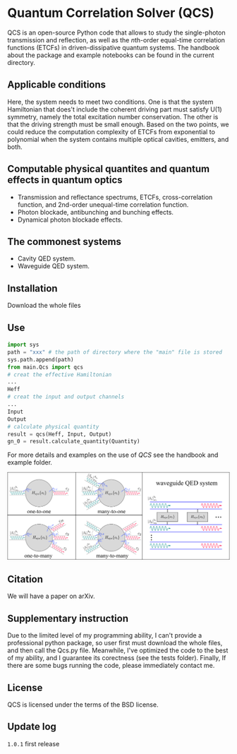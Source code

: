 # Quantum Correlation Solver (QCS)
QCS is an open-source Python code that allows to study the single-photon transmission and reflection, as well as the  *n*th-order equal-time correlation functions (ETCFs)
in driven-dissipative quantum systems. The handbook about the package and example notebooks can be found in the current directory.
## Applicable conditions
Here, the system needs to meet two conditions. One is that the system Hamiltonian that does't include the coherent driving part must satisfy U(1) symmetry, namely the 
total excitation number conservation. The other is that the driving strength must be small enough. Based on the two points, we could reduce the computation complexity of 
ETCFs from exponential to polynomial when the system contains multiple optical cavities, emitters, and both.

## Computable physical quantites and quantum effects in quantum optics
* Transmission and reflectance spectrums, ETCFs, cross-correlation function, and 2nd-order unequal-time correlation function.
* Photon blockade, antibunching and bunching effects.
* Dynamical photon blockade effects.
## The commonest systems
* Cavity QED system.
* Waveguide QED system.


## Installation
Download the whole files
## Use

```python
import sys
path = "xxx" # the path of directory where the "main" file is stored
sys.path.append(path) 
from main.Qcs import qcs
# creat the effective Hamiltonian
...
Heff
# creat the input and output channels
...
Input
Output
# calculate physical quantity
result = qcs(Heff, Input, Output)
gn_0 = result.calculate_quantity(Quantity)
```

For more details and examples on the use of *QCS* see the handbook and example folder.

<img src="https://github.com/ZhiGuangLu/Load-Figures/blob/main/Qcs.png" width="735px">

## Citation

We will have a paper on arXiv.

## Supplementary instruction
Due to the limited level of my programming ability, I can't provide a professional python package, so user first must download the whole files, 
and then call the Qcs.py file. Meanwhile, I've optimized the code to the best of my ability, and I guarantee its corectness
(see the tests folder). Finally, If there are some bugs running the code, please immediately contact me.

## License
QCS is licensed under the terms of the BSD license.

## Update log
`1.0.1` first release
